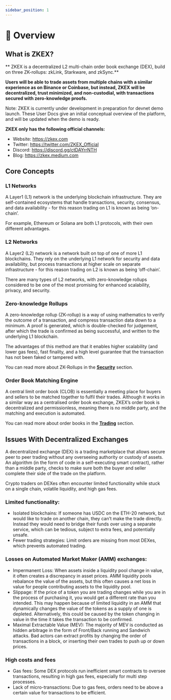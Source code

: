 ```yaml
---
sidebar_position: 1
---
```


# 📔 Overview

## What is ZKEX?

** ZKEX is a decentralized L2 multi-chain order book exchange (DEX), build on three ZK-rollups: zkLink, Starkware, and zkSync.**

**Users will be able to trade assets from multiple chains with a similar experience as on Binance or Coinbase, but instead, ZKEX will be decentralized, trust minimized, and non-custodial, with transactions secured with zero-knowledge proofs.**

Note: ZKEX is currently under development in preparation for devnet demo launch. These User Docs give an initial conceptual overview of the platform, and will be updated when the demo is ready.

**ZKEX only has the following official channels:**

- Website: https://zkex.com
- Twitter: https://twitter.com/ZKEX_Official
- Discord: https://discord.gg/ctDAYrrNTH
- Blog: https://zkex.medium.com

## Core Concepts

### L1 Networks

A Layer1 (L1) network is the underlying blockchain infrastructure. They are self-contained ecosystems that handle transactions, security, consensus, and data availability - for this reason trading on L1 is known as being ‘on-chain’.

For example, Ethereum or Solana are both L1 protocols, with their own different advantages.

### L2 Networks

A Layer2 (L2) network is a network built on top of one of more L1 blockchains. They rely on the underlying L1 network for security and data availability, but process transactions at higher scale on separate infrastructure - for this reason trading on L2 is known as being ‘off-chain’.

There are many types of L2 networks, with zero-knowledge rollups considered to be one of the most promising for enhanced scalability, privacy, and security.

### Zero-knowledge Rollups

A zero-knowledge rollup (ZK-rollup) is a way of using mathematics to verify the outcome of a transaction, and compress transaction data down to a minimum. A proof is generated, which is double-checked for judgement, after which the trade is confirmed as being successful, and written to the underlying L1 blockchain.

The advantages of this method are that it enables higher scalability (and lower gas fees), fast finality, and a high level guarantee that the transaction has not been faked or tampered with.

You can read more about ZK-Rollups in the <u>**[Security](Security.md)**</u> section.

### Order Book Matching Engine

A central limit order book (CLOB) is essentially a meeting place for buyers and sellers to be matched together to fulfil their trades. Although it works in a similar way as a centralised order book exchange, ZKEX’s order book is decentralized and permissionless, meaning there is no middle party, and the matching and execution is automated.

You can read more about order books in the <u>**[Trading](Trading.md)**</u> section.

## Issues With Decentralized Exchanges

A decentralized exchange (DEX) is a trading marketplace that allows secure peer to peer trading without any overseeing authority or custody of assets. An algorithm (in the form of code in a self-executing smart contract), rather than a middle party, checks to make sure both the buyer and seller complete their side of the trade on the platform.

Crypto traders on DEXes often encounter limited functionality while stuck on a single chain, volatile liquidity, and high gas fees.

### Limited functionality:

- Isolated blockchains: If someone has USDC on the ETH-20 network, but would like to trade on another chain, they can’t make the trade directly. Instead they would need to bridge their funds over using a separate service, which can be tedious, subject to extra fees, and potentially unsafe.
- Fewer trading strategies: Limit orders are missing from most DEXes, which prevents automated trading.

### Losses on Automated Market Maker (AMM) exchanges:

- Impermanent Loss: When assets inside a liquidity pool change in value, it often creates a discrepancy in asset prices. AMM liquidity pools rebalance the value of the assets, but this often causes a net loss in value for people contributing assets to the liquidity pool.
- Slippage: If the price of a token you are trading changes while you are in the process of purchasing it, you would get a different rate than you intended. This may happen because of limited liquidity in an AMM that dynamically changes the value of the tokens as a supply of one is depleted. Alternatively, this could be caused by the token changing in value in the time it takes the transaction to be confirmed.
- Maximal Extractable Value (MEV): The majority of MEV is conducted as hidden arbitrage in the form of Front/Back running and Sandwich attacks. Bad actors can extract profits by changing the order of transactions in a block, or inserting their own trades to push up or down prices.

### High costs and fees

- Gas fees: Some DEX protocols run inefficient smart contracts to oversee transactions, resulting in high gas fees, especially for multi step processes.
- Lack of micro-transactions: Due to gas fees, orders need to be above a certain value for transactions to be efficient.
